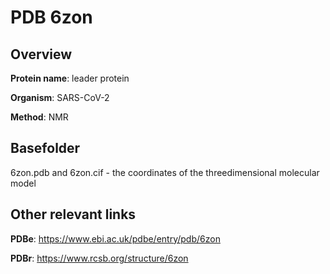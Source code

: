 # PDB 6zon

## Overview

**Protein name**: leader protein

**Organism**: SARS-CoV-2

**Method**: NMR



## Basefolder

6zon.pdb and 6zon.cif - the coordinates of the threedimensional molecular model



## Other relevant links 
**PDBe**:  https://www.ebi.ac.uk/pdbe/entry/pdb/6zon
 
**PDBr**: https://www.rcsb.org/structure/6zon 

